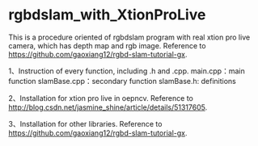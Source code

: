 # rgbdslam_with_XtionProLive
This is a procedure oriented of rgbdslam program with real xtion pro live camera, which has depth map and rgb image. 
Reference to https://github.com/gaoxiang12/rgbd-slam-tutorial-gx.

1、Instruction of every function, including .h and .cpp.
   main.cpp：main function
   slamBase.cpp：secondary function
   slamBase.h: definitions

2、Installation for xtion pro live in oepncv.
  Reference to http://blog.csdn.net/jasmine_shine/article/details/51317605.
  
3、Installation for other libraries.
  Reference to https://github.com/gaoxiang12/rgbd-slam-tutorial-gx.
  
